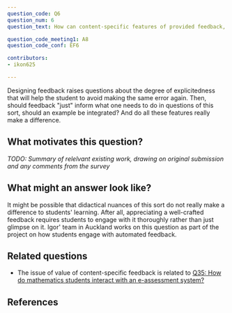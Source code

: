 ```yaml
---
question_code: Q6 
question_num: 6 
question_text: How can content-specific features of provided feedback, for instance explanations with examples versus generic explanations, support students' learning? 

question_code_meeting1: A8 
question_code_conf: EF6 

contributors: 
- ikon625

---
```

Designing feedback raises questions about the degree of explicitedness that will help the student to avoid making the same error again. Then, should feedback "just" inform what one needs to do in questions of this sort, should an example be integrated? And do all these features really make a difference.

## What motivates this question?

*TODO: Summary of relelvant existing work, drawing on original submission and any comments from the survey*

## What might an answer look like?

It might be possible that didactical nuances of this sort do not really make a difference to students' learning. After all, appreciating a well-crafted feedback requires students to engage with it thoroughly rather than just glimpse on it. Igor' team in Auckland works on this question as part of the project on how students engage with automated feedback.

## Related questions

* The issue of value of content-specific feedback is related to [Q35: How do mathematics students interact with an e-assessment system?](Q35)

## References
